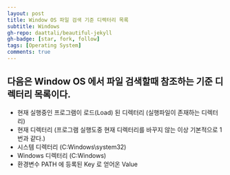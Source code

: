 ```yaml
---
layout: post
title: Window OS 파일 검색 기준 디렉터리 목록
subtitle: Windows
gh-repo: daattali/beautiful-jekyll
gh-badge: [star, fork, follow]
tags: [Operating System]
comments: true
---
```


## 다음은 Window OS 에서 파일 검색할때 참조하는 기준 디렉터리 목록이다.
 *  현재 실행중인 프로그램이 로드(Load) 된 디렉터리 (실행파일이 존재하는 디렉터리)
 *  현재 디렉터리 (프로그램 실행도중 현재 디렉터리를 바꾸지 않는 이상 기본적으로 1번과 같다.)
 *  시스템 디렉터리 (C:Windows\\system32)
 *  Windows 디렉터리 (C:Windows)
 *  환경변수 PATH 에 등록된 Key 로 얻어온 Value
 
